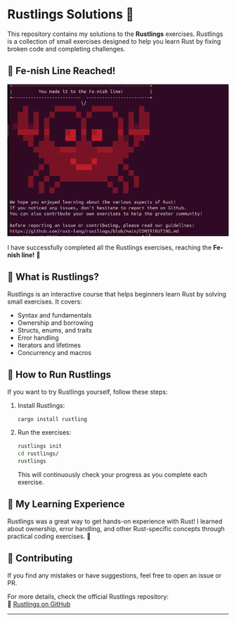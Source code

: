 # Rustlings Solutions 🚀

This repository contains my solutions to the **Rustlings** exercises. Rustlings is a collection of small exercises designed to help you learn Rust by fixing broken code and completing challenges.

## 🎉 Fe-nish Line Reached!

![Rustlings Completion](./public/done.png)

I have successfully completed all the Rustlings exercises, reaching the **Fe-nish line!** 🎉

## 📌 What is Rustlings?

Rustlings is an interactive course that helps beginners learn Rust by solving small exercises. It covers:
- Syntax and fundamentals
- Ownership and borrowing
- Structs, enums, and traits
- Error handling
- Iterators and lifetimes
- Concurrency and macros

## 🔧 How to Run Rustlings

If you want to try Rustlings yourself, follow these steps:

1. Install Rustlings:
   ```sh
   cargo install rustling
   ```
2. Run the exercises:
   ```sh
   rustlings init
   cd rustlings/
   rustlings
   ```
   This will continuously check your progress as you complete each exercise.

## 📜 My Learning Experience

Rustlings was a great way to get hands-on experience with Rust! I learned about ownership, error handling, and other Rust-specific concepts through practical coding exercises. 🦀

## 🤝 Contributing

If you find any mistakes or have suggestions, feel free to open an issue or PR.  

For more details, check the official Rustlings repository:  
🔗 [Rustlings on GitHub](https://github.com/rust-lang/rustlings)

---